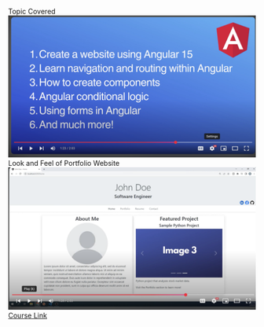 Topic Covered
![alt text](image.png)
Look and Feel of Portfolio Website
![alt text](image-1.png)
[Course Link](https://www.youtube.com/watch?v=pGZvI6GCr2g&list=PLN0Th-4WgKrUVQlqa14mUDeymTW1luznW)